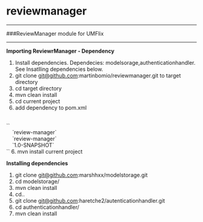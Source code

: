 reviewmanager
=============

---
###ReviewManager module for UMFlix

---
**Importing ReviewrManager - Dependency**

1. Install dependencies. Dependecies: modelsorage,authenticationhandler. See Insatlling 
dependencies below.  
1. git clone git@github.com:martinbomio/reviewmanager.git to target directory
2. cd target directory
3. mvn clean install
4. cd current project
5. add dependency to pom.xml
<br />
	`<dependency>`<br />
	    &nbsp;&nbsp;&nbsp;&nbsp;`<groupId>review-manager</groupId>`<br />
        &nbsp;&nbsp;&nbsp;&nbsp;`<artifactId>review-manager</artifactId>`<br />
        &nbsp;&nbsp;&nbsp;&nbsp;`<version>1.0-SNAPSHOT</version>`<br />
    `</dependency>`
6. mvn install current project

**Installing dependencies**

1. git clone git@github.com:marshhxx/modelstorage.git
2. cd modelstorage/
3. mvn clean install
4. cd..
5. git clone git@github.com:haretche2/autenticationhandler.git
6. cd authenticationhandler/
3. mvn clean install
